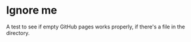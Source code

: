 # Ignore me

A test to see if empty GitHub pages works properly, if there's a file in the
directory.
